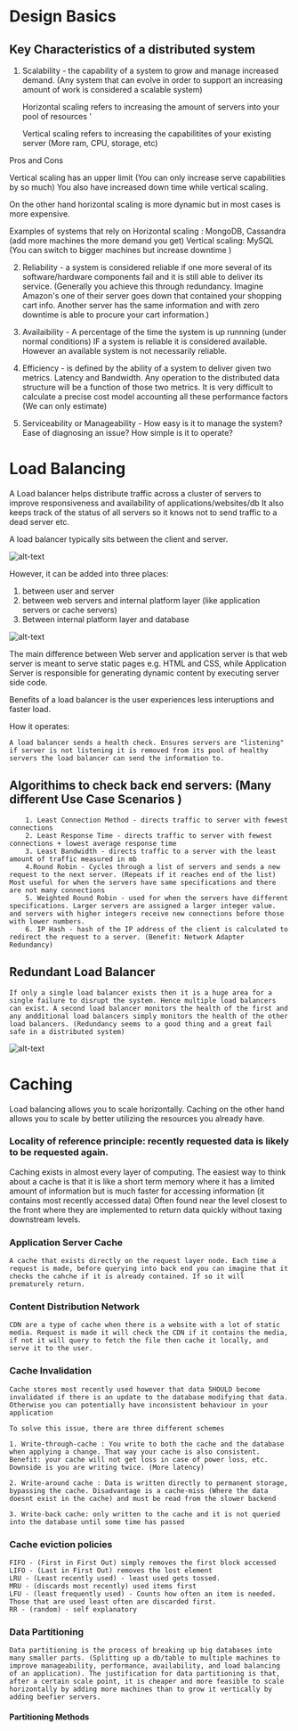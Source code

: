 
# Design Basics 

## Key Characteristics of a distributed system

 1. Scalability - the capability of a system to grow and manage increased demand. (Any system that can evolve in order to support an increasing 
amount of work is considered a scalable system)
    
    Horizontal scaling refers to increasing the amount of servers into your pool of resources '
    
    Vertical scaling refers to increasing the capabilitites of your existing server (More ram, CPU, storage, etc)

Pros and Cons

Vertical scaling has an upper limit (You can only increase serve capabilities by so much) You also have increased down time while vertical scaling.

On the other hand horizontal scaling is more dynamic but in most cases is more expensive. 

Examples of systems that rely on Horizontal scaling : MongoDB, Cassandra (add more machines the more demand you get)
                                 Vertical scaling: MySQL (You can switch to bigger machines but increase downtime )

2. Reliability - a system is considered reliable if one more several of its software/hardware components fail and it is still able to deliver its service. (Generally you achieve this through redundancy. Imagine Amazon's one of their server goes down that contained your shopping cart info. Another server has the same information and with zero downtime is able to procure your cart information.)

3. Availaibility - A percentage of the time the system is up runnning (under normal conditions) IF a system is reliable it is considered available. However an available system is not necessarily reliable. 

4. Efficiency - is defined by the ability of a system to deliver given two metrics. Latency and Bandwidth. 
    Any operation to the distributed data structure will be a function of those two metrics. It is very difficult to calculate a precise cost model accounting all these performance factors (We can only estimate)

5. Serviceability or Manageability - How easy is it to manage the system? Ease of diagnosing an issue? How simple is it to operate? 


# Load Balancing 

A Load balancer helps distribute traffic across a cluster of servers to improve responsiveness and availability of applications/websites/db
It also keeps track of the status of all servers so it knows not to send traffic to a dead server etc.

A load balancer typically sits between the client and server. 

 ![alt-text](https://www.educative.io/api/collection/5668639101419520/5649050225344512/page/5747976207073280/image/5696459148099584.png)

However, it can be added into three places: 
 1. between user and server
 2. between web servers and internal platform layer (like application servers or cache servers)
 3. Between internal platform layer and database 


![alt-text](https://i.imgur.com/w4i1kxd.png)


 The main difference between Web server and application server is that web server is meant to serve static pages e.g. HTML and CSS, while Application Server is responsible for generating dynamic content by executing server side code.

Benefits of a load balancer is the user experiences less interuptions and faster load.

How it operates: 

    A load balancer sends a health check. Ensures servers are "listening" if server is not listening it is removed from its pool of healthy servers the load balancer can send the information to. 

## Algorithims to check back end servers: (Many different Use Case Scenarios )
        1. Least Connection Method - directs traffic to server with fewest connections
        2. Least Response Time - directs traffic to server with fewest connections + lowest average response time
        3. Least Bandwidth - directs traffic to a server with the least amount of traffic measured in mb
        4.Round Robin - Cycles through a list of servers and sends a new request to the next server. (Repeats if it reaches end of the list) Most useful for when the servers have same specifications and there are not many connections
        5. Weighted Round Robin - used for when the servers have different specifications. Larger servers are assigned a larger integer value. and servers with higher integers receive new connections before those with lower numbers.
        6. IP Hash - hash of the IP address of the client is calculated to redirect the request to a server. (Benefit: Network Adapter Redundancy)

## Redundant Load Balancer

    If only a single load balancer exists then it is a huge area for a single failure to disrupt the system. Hence multiple load balancers can exist. A second load balancer monitors the health of the first and any andditional load balancers simply monitors the health of the other load balancers. (Redundancy seems to a good thing and a great fail safe in a distributed system)

![alt-text](https://i.imgur.com/A3d5cuu.png)

# Caching 

Load balancing allows you to scale horizontally. Caching on the other hand allows you to scale by better utilizing the resources you already have. 

### Locality of reference principle: recently requested data is likely to be requested again. 

Caching exists in almost every layer of computing. The easiest way to think about a cache is that it is like a short term memory where it has a limited amount of information but is much faster for accessing information (it contains most recently accessed data) Often found near the level closest to the front where they are implemented to return data quickly without taxing downstream levels. 

### Application Server Cache 
    
    A cache that exists directly on the request layer node. Each time a request is made, before querying into back end you can imagine that it checks the cahche if it is already contained. If so it will prematurely return. 

### Content Distribution Network

    CDN are a type of cache when there is a website with a lot of static media. Request is made it will check the CDN if it contains the media, if not it will query to fetch the file then cache it locally, and serve it to the user.

### Cache Invalidation

    Cache stores most recently used however that data SHOULD become invalidated if there is an update to the database modifying that data. Otherwise you can potentially have inconsistent behaviour in your application 

    To solve this issue, there are three different schemes

    1. Write-through-cache : You write to both the cache and the database when applying a change. That way your cache is also consistent. Benefit: your cache will not get loss in case of power loss, etc. Downside is you are writing twice. (More latency) 

    2. Write-around cache : Data is written directly to permanent storage, bypassing the cache. Disadvantage is a cache-miss (Where the data doesnt exist in the cache) and must be read from the slower backend

    3. Write-back cache: only written to the cache and it is not queried into the database until some time has passed

### Cache eviction policies

    FIFO - (First in First Out) simply removes the first block accessed 
    LIFO - (Last in First Out) removes the lost element
    LRU - (Least recently used) - least used gets tossed.
    MRU - (discards most recently) used items first
    LFU - (least frequently used) - Counts how often an item is needed. Those that are used least often are discarded first.
    RR - (random) - self explanatory 


### Data Partitioning

    Data partitioning is the process of breaking up big databases into many smaller parts. (Splitting up a db/table to multiple machines to improve manageability, performance, availability, and load balancing of an application). The justification for data partitioning is that, after a certain scale point, it is cheaper and more feasible to scale horizontally by adding more machines than to grow it vertically by adding beefier servers. 

#### Partitioning Methods
    





